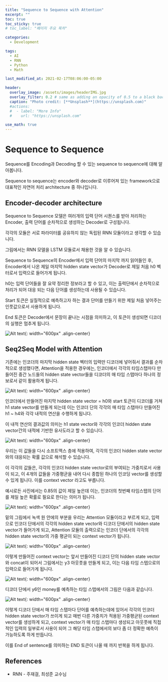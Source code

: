 ```yaml
---
title: "Sequence to Sequence with Attention"
excerpt: ""
toc: true
toc_sticky: true
# toc_label: "페이지 주요 목차"

categories:
  - Development

tags:
  - AI
  - RNN
  - Python
  - Math

last_modified_at: 2021-02-17T08:06:00-05:00

header:
  overlay_image: /assets/images/headerIMG.jpg
  overlay_filter: 0.2 # same as adding an opacity of 0.5 to a black background
  caption: "Photo credit: [**Unsplash**](https://unsplash.com)"
  #actions:
  #  - label: "More Info"
  #    url: "https://unsplash.com"

use_math: true
---
```


# Sequence to Sequence

Sequence를 Encoding과 Decoding 할 수 있는 sequence to sequence에 대해 알아봅니다.

Sequence to sequence는 encoder와 decoder로 이루어져 있는 framework으로 대표적인 자연어 처리 architecture 중 하나입니다.

## Encoder-decoder architecture

Sequence to Sequence 모델은 여러개의 입력 단어 시퀀스를 받아 처리하는 Encoder, 출력 단어를 순차적으로 생성하는 Decoder로 구성됩니다.

각각의 모듈은 서로 파라미터를 공유하지 않는 독립된 RNN 모듈이라고 생각할 수 있습니다.

그림에서는 RNN 모델을 LSTM 모듈로서 채용한 것을 알 수 있습니다.

Sequence to Sequence의 Encoder에서 입력 단어의 마지막 까지 읽어들인 후, Encoder에서 나온 제일 마지막 hidden state vector가 Decoder로 제일 처음 h0 벡터로서 입력으로 들어가게 됩니다.

h0는 입력 단어들을 잘 요약 정리한 정보라고 할 수 있고, 이는 출력단에서 순차적으로 처리가 되어 대응 되는 다음 단어를 생성하는데 사용될 수 있습니다.

Start 토큰은 실질적으로 예측하고자 하는 결과 단어를 만들기 위한 제일 처음 넣어주는 인풋값으로서 사용하게 됩니다.

End 토큰은 Decoder에서 문장이 끝나는 시점을 의미하고, 이 토큰이 생성되면 디코더의 실행은 멈추게 됩니다.

![Alt text](/assets/images/aitech_day18-1.png){: width="600px" .align-center}

## Seq2Seq Model with Attention

기존에는 인코더의 마지막 hidden state 벡터의 입력만 디코더에 넣어줘서 결과를 순차적으로 생성했다면, Attention을 적용한 경우에는, 인코더에서 각각의 타임스탭마다 만들어진 중간 노드들의 hidden state vector들을 디코더의 매 타임 스탭마다 하나의 정보로서 같이 활용하게 됩니다.

![Alt text](/assets/images/aitech_day18-2.png){: width="600px" .align-center}

인코더에서 만들어진 마지막 hidden state vector = h0와 start 토큰이 디코더를 거쳐 h1 state vector를 만들게 되는데 이는 인코더 단의 각각의 매 타임 스탭마다 만들어진 h1 ~ h4와 각각 내적의 연산을 수행하게 됩니다.

이 내적 연산의 결과값의 의미는 h1 state vector와 각각의 인코더 hidden state vector간의 내적에 기반한 유사도라고 할 수 있습니다.

![Alt text](/assets/images/aitech_day18-3.png){: width="600px" .align-center}

우리는 이 값들을 다시 소프트맥스 층에 적용하여, 각각의 인코더 hidden state vector와의 대응되는 확률 값으로 해석할 수 있습니다.

이 각각의 값들은, 각각의 인코더 hidden state vector로의 부여되는 가중치로서 사용이 되고, 이 4개의 값들을 가중평균을 내어 다시 종합된 하나의 인코딩 vector를 생성할 수 있게 됩니다. 이를 context vector 라고도 부릅니다.

예시로든 사진에서는 0.85의 값이 제일 높은데 이는, 인코더의 첫번째 타임스탭의 단어를 제일 높은 확률로 필요로 한다는 의미가 됩니다.

![Alt text](/assets/images/aitech_day18-4.png){: width="600px" .align-center}

밑의 그림에서 녹색 원 안에의 부분을 우리는 Attention 모듈이라고 부르게 되고, 입력으로 인코더 단에서의 각각의 hidden state vector와 디코더 단에서의 hidden state vector가 들어가게 되고, Attention 모듈의 출력으로는 인코더 단에서의 각각의 hidden state vector의 가중 평균이 되는 context vector가 됩니다.

![Alt text](/assets/images/aitech_day18-5.png){: width="600px" .align-center}

이렇게 만들어진 context vector는 앞서 만들어진 디코더 단의 hidden state vector와 concat이 되어서 그림에서는 y3 아웃풋을 만들게 되고, 이는 다음 타임 스탭으로의 입력으로 들어가게 됩니다.

![Alt text](/assets/images/aitech_day18-6.png){: width="600px" .align-center}

디코더 단에서 y6인 money를 예측하는 타임 스탭에서의 그림은 다음과 같습니다.

![Alt text](/assets/images/aitech_day18-7.png){: width="600px" .align-center}

이렇게 디코더 단에서 매 타임 스탭마다 단어를 예측하는데에 있어서 각각의 인코더 hidden state vector가 쓰이게 되고 매번 다른 가중치가 적용된 가중평균된 context vector를 생성하게 되고, context vector가 매 타임 스탭마다 생성되고 아웃풋에 직접적인 입력의 일부로서 사용이 되어 그 해당 타임 스탭에서의 보다 좀 더 정확한 예측이 가능하도록 하게 만듭니다.

이를 End of sentence를 의미하는 END 토큰이 나올 때 까지 반복을 하게 됩니다.

## References

- RNN - 주재걸, 최성준 교수님
